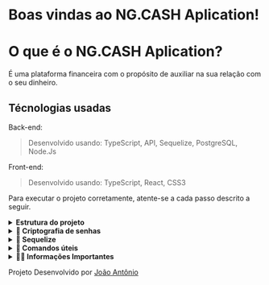 # Boas vindas ao NG.CASH Aplication!

# O que é o NG.CASH Aplication?

É uma plataforma financeira com o propósito de auxiliar na sua relação com o seu dinheiro.

## Técnologias usadas

Back-end:
> Desenvolvido usando: TypeScript, API, Sequelize, PostgreSQL, Node.Js

Front-end:
> Desenvolvido usando: TypeScript, React, CSS3


Para executar o projeto corretamente, atente-se a cada passo descrito a seguir.

<details>
<summary><strong> Estrutura do projeto</strong></summary><br />

O projeto é composto de 4 entidades importantes para sua estrutura:

1️⃣ **Banco de dados:**
  - Contém um container docker PostgreSQL já configurado no docker-compose através de um serviço definido como `db`.
  - Tem o papel de fornecer dados para o serviço de _backend_.

2️⃣ **Back-end:**
 - Deve rodar na porta `3001`, pois o front-end faz requisições para ele nessa porta por padrão;
 - A aplicação é inicializada a partir do arquivo `app/backend/src/server.ts`;

3️⃣ **Front-end:**
  - Deve rodar na porta `3001`;
  - O front se comunica com serviço de back-end pela url `http://localhost:3001` através dos endpoints contruídos.

4️⃣ **Docker:**
  - O `docker-compose` tem a responsabilidade de unir todos os serviços conteinerizados (backend, frontend e db) e subir o projeto completo com o comando `npm run compose:up`;
  - Cada serviço tem sua `Dockerfile` corretamente configurada em suas raízes (`front-end` e `back-end`), tornando possível a inicializar a aplicação;

</details>

</details>

<details id='Criptografia-de-senhas'>
<summary><strong>🔐 Criptografia de senhas </strong></summary><br />

⚠️ A biblioteca utilizada para criptografar a senha no banco de dados é a `bcryptjs` [bcryptjs npm](https://www.npmjs.com/package/bcryptjs).

</details>

<details id='sequelize'>
  <summary><strong>🎲 Sequelize</strong></summary>
  <br/>

  ⚠️ O `package.json` do diretório `app/backend` contém um script `db:reset` que é responsável por "dropar" o banco, recriar e executar as _migrations_ . Você pode executá-lo com o commando `npm run db:reset` se por algum motivo precisar recriar a base de dados;


  ⚠️ Quaisquer execução referente ao sequelize-cli deve ser realizada dentro do diretório `app/backend`. Certifique-se de que antes de rodar comandos do sequelize já exista uma versão compilada do back-end (diretório `app/build`), caso contrário basta executar `npm run build` para compilar. O sequelize só funcionará corretamente se o projeto estiver compilado.

  ⚠️ **O sequelize já foi inicializado, portanto NÃO é necessário executar o `sequelize init` novamente**

</details>

<details>
  <summary><strong> 👀 Comandos úteis </strong></summary><br />

  - Assim que você baixar o projeto rode o comando `npm install` na pasta raiz do projeto para **instalar as dependências gerais do projeto**;
  - Você pode **subir ou descer uma aplicação do compose**, utilizando `npm run` com os scripts `compose:up`, `compose:down`;
  - Os comando de _compose_ anteriores estão configurados para executar o _docker-compose_ com o terminal desanexado (detached mode `-d`). Caso queira acompanhar os logs de um serviço em tempo real pelo terminal, basta executar `npm run logs [nome_do_servico]` onde _nome_do_servico_ é opcional e pode receber os serviços _backend_, _frontend_ ou _db_
</details>

<details>
  <summary><strong> 👨‍💻 Informações Importantes </strong></summary><br />

  - Para conseguir criar um usuário você precisa:
    * Colocar um username com pelo menos 3 caracteres;
    * Um password com pelo menos 8 caracteres, um número e uma letra maiúscula;
  - Para realizar Transações:
    * Você precisa ter saldo suficiente na sua conta;
    * Colocar um username válido para transferir;
    * Não pode ser seu próprio username
</details>

Projeto Desenvolvido por [João Antônio](https://github.com/JoaopSilvaa)

